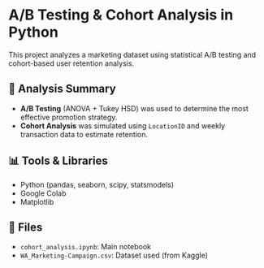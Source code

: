 # A/B Testing & Cohort Analysis in Python

This project analyzes a marketing dataset using statistical A/B testing and cohort-based user retention analysis.

## 🔬 Analysis Summary

- **A/B Testing** (ANOVA + Tukey HSD) was used to determine the most effective promotion strategy.
- **Cohort Analysis** was simulated using `LocationID` and weekly transaction data to estimate retention.

## 📊 Tools & Libraries
- Python (pandas, seaborn, scipy, statsmodels)
- Google Colab
- Matplotlib

## 📁 Files
- `cohort_analysis.ipynb`: Main notebook
- `WA_Marketing-Campaign.csv`: Dataset used (from Kaggle)
